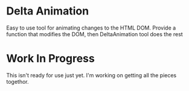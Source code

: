 # Delta Animation

Easy to use tool for animating changes to the HTML DOM.  Provide a function that modifies the DOM, then DeltaAnimation tool does the rest

# Work In Progress

This isn't ready for use just yet.  I'm working on getting all the pieces togethor.